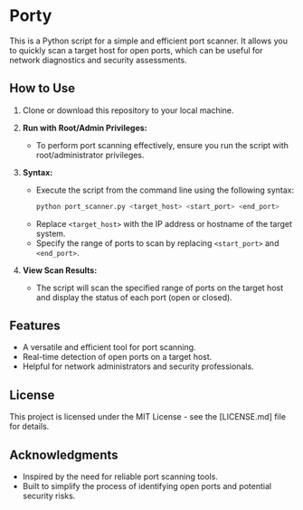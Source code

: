 # Porty
This is a Python script for a simple and efficient port scanner. It allows you to quickly scan a target host for open ports, which can be useful for network diagnostics and security assessments.

## How to Use

1. Clone or download this repository to your local machine.

2. **Run with Root/Admin Privileges:**
   - To perform port scanning effectively, ensure you run the script with root/administrator privileges.

3. **Syntax:**
   - Execute the script from the command line using the following syntax:
     ```bash
     python port_scanner.py <target_host> <start_port> <end_port>
     ```
   - Replace `<target_host>` with the IP address or hostname of the target system.
   - Specify the range of ports to scan by replacing `<start_port>` and `<end_port>`.

4. **View Scan Results:**
   - The script will scan the specified range of ports on the target host and display the status of each port (open or closed).

## Features

- A versatile and efficient tool for port scanning.
- Real-time detection of open ports on a target host.
- Helpful for network administrators and security professionals.

## License

This project is licensed under the MIT License - see the [LICENSE.md] file for details.

## Acknowledgments

- Inspired by the need for reliable port scanning tools.
- Built to simplify the process of identifying open ports and potential security risks.

